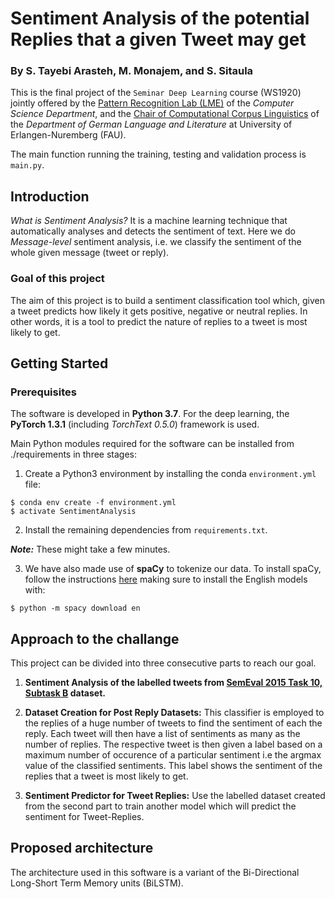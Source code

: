 # Sentiment Analysis of the potential Replies that a given Tweet may get

### By S. Tayebi Arasteh, M. Monajem, and S. Sitaula

This is the final project of the `Seminar Deep Learning` course (WS1920) jointly offered by the [Pattern Recognition Lab (LME)](https://lme.tf.fau.de/) of the *Computer Science Department*, and 
the [Chair of Computational Corpus Linguistics](https://www.linguistik.phil.fau.de/) of the *Department of German Language and Literature* at University of Erlangen-Nuremberg (FAU).


The main function running the training, testing and validation process is `main.py`.

Introduction
------
*What is Sentiment Analysis?* It is a machine learning technique that automatically analyses and detects the sentiment of text.
Here we do *Message-level* sentiment analysis, i.e. we classify the sentiment of the whole given message (tweet or reply).
### Goal of this project 
The aim of this project is to build a sentiment classification tool which, given a tweet predicts how likely it gets positive, negative or neutral replies. In other words, it is a tool to predict the nature of replies to a tweet is most likely to get.
## Getting Started

### Prerequisites

The software is developed in **Python 3.7**. For the deep learning, the **PyTorch 1.3.1** (including *TorchText 0.5.0*) framework is used.


Main Python modules required for the software can be installed from ./requirements in three stages:

1. Create a Python3 environment by installing the conda `environment.yml` file:

```
$ conda env create -f environment.yml
$ activate SentimentAnalysis
```


2. Install the remaining dependencies from `requirements.txt`.

***Note:*** These might take a few minutes.

3. We have also made use of **spaCy** to tokenize our data. To install spaCy, follow the instructions [here](https://spacy.io/usage) making sure to install the English models with:

```
$ python -m spacy download en
```


Approach to the challange
------
This project can be divided into three consecutive parts to reach our goal.

1. **Sentiment Analysis of the labelled tweets from [SemEval 2015 Task 10, Subtask B](http://alt.qcri.org/semeval2015/task10/) dataset.**

2. **Dataset Creation for Post Reply Datasets:**
This classifier is employed to the replies of a huge number of tweets to find the sentiment of each the reply.
Each tweet will then have a list of sentiments as many as the number of replies.
The respective tweet is then given a label based on a maximum number of occurence of a particular sentiment i.e the argmax value of the classified sentiments.
This label shows the sentiment of the replies that a tweet  is most likely to get. 
3. **Sentiment Predictor for Tweet Replies:**
Use the labelled dataset created from the second part to train another model which will predict the sentiment for Tweet-Replies.


Proposed architecture
------
The architecture used in this software is a variant of the Bi-Directional Long-Short Term Memory units (BiLSTM).
